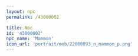 ```yaml
---
layout: npc
permalink: /43000002

title: Npc
id: '43000002'
npc_name: 'Mammon'
icon_url: 'portrait/mob/22000093_n_mammon_p.png'
---
```

